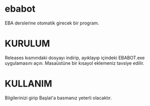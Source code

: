 # ebabot
EBA derslerine otomatik girecek bir program.

# KURULUM

Releases kısmındaki dosyayı indirip, ayıklayıp içindeki EBABOT.exe uygulamasını açın. Masaüstüne bir kısayol eklemeniz tavsiye edilir.

# KULLANIM

Bilgilerinizi girip Başlat'a basmanız yeterli olacaktır.
